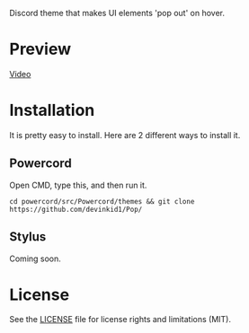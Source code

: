 Discord theme that makes UI elements 'pop out' on hover.

# Preview

[Video](https://i.imgur.com/1fvOejU.mp4)

# Installation

It is pretty easy to install. Here are 2 different ways to install it.

## Powercord

Open CMD, type this, and then run it.
```
cd powercord/src/Powercord/themes && git clone https://github.com/devinkid1/Pop/
```

## Stylus

Coming soon.

# License

See the [LICENSE](LICENSE) file for license rights and limitations (MIT).

